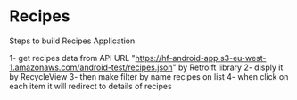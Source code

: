 # Recipes


Steps to build Recipes Application 

 1- get recipes data from API URL "https://hf-android-app.s3-eu-west-1.amazonaws.com/android-test/recipes.json" by Retroift library
 2- disply it by RecycleView
 3- then make filter by name recipes on list
 4- when click on each item it will redirect to details of recipes
